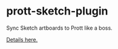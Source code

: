 # prott-sketch-plugin

Sync Sketch artboards to Prott like a boss.

[Details here.](https://docs.prottapp.com/article/156-how-to-use-sketch-plugin)